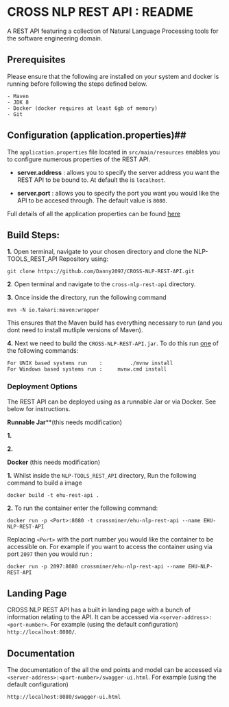 # CROSS NLP REST API : README  #
A REST API featuring a collection of Natural Language Processing tools for the software engineering domain.


## Prerequisites ##

Please ensure that the following are installed on your system and docker is running before following the steps defined below.

	- Maven
	- JDK 8
	- Docker (docker requires at least 6gb of memory) 
	- Git

## Configuration (application.properties)##

The `application.properties` file located in `src/main/resources` enables you to configure numerous properties of the REST API. 

- **server.address** : allows you to specify the server address you want the REST API to be bound to. At default the is `localhost`.

- **server.port** : allows you to specify the port you want you would like the API to be accesed through. The default value is `8080`.

Full details of all the application properties can be found <a href="https://docs.spring.io/spring-boot/docs/current/reference/html/appendix-application-properties.html" target="_blank">here</a>

## Build Steps: ##

**1.** Open terminal, navigate to your chosen directory and clone the NLP-TOOLS_REST_API Repository using:

	git clone https://github.com/Danny2097/CROSS-NLP-REST-API.git

**2**. Open terminal and navigate to the `cross-nlp-rest-api` directory. 

**3.** Once inside the directory, run the following command 

	mvn -N io.takari:maven:wrapper

This ensures that the Maven build has everything necessary to run (and you dont need to install mutliple versions of Maven).

**4.** Next we need to build the `CROSS-NLP-REST-API.jar`. To do this run <u>one</u> of the following commands:

	For UNIX based systems run    :      	./mvnw install
	For Windows based systems run : 	mvnw.cmd install

### Deployment Options ###

The REST API can be deployed using as a runnable Jar or via Docker. See below for instructions. 

**Runnable Jar****(this needs modification)

**1.**

**2.**

**Docker** (this needs modification)

**1.** Whilst inside the `NLP-TOOLS_REST_API` directory, Run the following command to build a image 

	docker build -t ehu-rest-api .

**2.** To run the container enter the following command: 
	
	docker run -p <Port>:8080 -t crossminer/ehu-nlp-rest-api --name EHU-NLP-REST-API

Replacing  `<Port>` with the port number you would like the container to be accessible on. For example if you want to access the container using via port `2097` then you would run :

	docker run -p 2097:8080 crossminer/ehu-nlp-rest-api --name EHU-NLP-REST-API


## Landing Page ##

CROSS NLP REST API has a built in landing page with a bunch of information relating to the API. It can be accessed via `<server-address>:<port-number>`. For example (using the default configuration) `http://localhost:8080/`.

## Documentation ##

The documentation of the all the end points and model can be accessed via `<server-address>:<port-number>/swagger-ui.html`. For example (using the default configuration) 

	http://localhost:8080/swagger-ui.html


